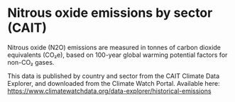 # Nitrous oxide emissions by sector (CAIT)

Nitrous oxide (N2O) emissions are measured in tonnes of carbon dioxide equivalents (CO₂e), based on 100-year global warming potential factors for non-CO₂ gases.

This data is published by country and sector from the CAIT Climate Data Explorer, and downloaded from the Climate Watch Portal. Available here: https://www.climatewatchdata.org/data-explorer/historical-emissions